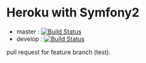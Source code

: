 # Heroku with Symfony2

* master : [![Build Status](https://travis-ci.org/ohsawa0515/heroku-symfony2.svg?branch=master)](https://travis-ci.org/ohsawa0515/heroku-symfony2)
* develop : [![Build Status](https://travis-ci.org/ohsawa0515/heroku-symfony2.svg?branch=develop)](https://travis-ci.org/ohsawa0515/heroku-symfony2)

pull request for feature branch (test).
